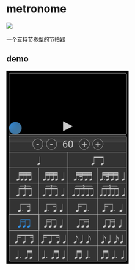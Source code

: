 # metronome
![](https://img.shields.io/github/license/tinywisp/metronome.svg)

一个支持节奏型的节拍器

## demo
![](docs/demo.png)
